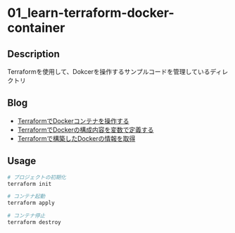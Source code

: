 # 01_learn-terraform-docker-container

## Description

Terraformを使用して、Dokcerを操作するサンプルコードを管理しているディレクトリ

## Blog

- [TerraformでDockerコンテナを操作する](https://yossi-note.com/operate_docker_containers_with_terraform/)
- [TerraformでDockerの構成内容を変数で定義する](https://yossi-note.com/define_docker_configuration_with_variables_in_terraform/)
- [Terraformで構築したDockerの情報を取得](https://yossi-note.com/get_docker_information_built_with_terraform/)

## Usage

```sh
# プロジェクトの初期化
terraform init

# コンテナ起動
terraform apply

# コンテナ停止
terraform destroy
```
